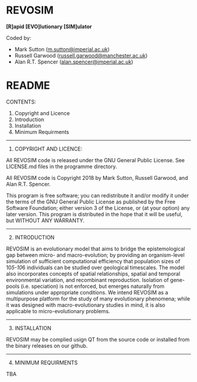 
REVOSIM
=======
**[R]apid [EVO]lutionary [SIM]ulator**
 
Coded by:
 - Mark Sutton (m.sutton@imperial.ac.uk)
 - Russell Garwood (russell.garwood@manchester.ac.uk)
 - Alan R.T. Spencer (alan.spencer@imperial.ac.uk)

README
======

CONTENTS:

1. Copyright and Licence
2. Introduction
3. Installation
4. Minimum Requirments

***

1. COPYRIGHT AND LICENCE:

All REVOSIM code is released under the GNU General Public License.
See LICENSE.md files in the programme directory.

All REVOSIM code is Copyright 2018 by Mark Sutton, Russell Garwood,
and Alan R.T. Spencer.

This program is free software; you can redistribute it and/or modify
it under the terms of the GNU General Public License as published by
the Free Software Foundation; either version 3 of the License, or (at
your option) any later version. This program is distributed in the
hope that it will be useful, but WITHOUT ANY WARRANTY.

***

2. INTRODUCTION

REVOSIM is an evolutionary model that aims to bridge the epistemological
gap between micro- and macro-evolution; by providing an organism-level
simulation of sufficient computational efficiency that population sizes
of 10*5-10*6 individuals can be studied over geological timescales. The
model also incorporates concepts of spatial relationships, spatial and
temporal environmental variation, and recombinant reproduction. Isolation
of gene-pools (i.e. speciation) is not enforced, but emerges naturally
from simulations under appropriate conditions. We intend REVOSIM as a
multipurpose platform for the study of many evolutionary phenomena; while
it was designed with macro-evolutionary studies in mind, it is also
applicable to micro-evolutionary problems.

***

3. INSTALLATION

REVOSIM may be complied usign QT from the source code or installed from
the binary releases on our github.

***

4. MINIMUM REQUIRMENTS

TBA
